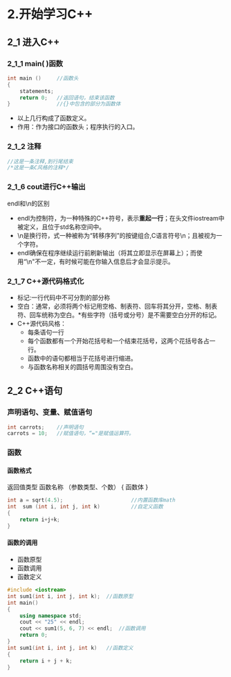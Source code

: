 # 2.开始学习C++
## 2_1 进入C++
### 2_1_1 main( )函数
```cpp
int main ()     //函数头
{
    statements;
    return 0;   //返回语句，结束该函数
}               //{}中包含的部分为函数体
```
 + 以上几行构成了函数定义。
 + 作用：作为接口的函数头；程序执行的入口。

### 2_1_2  注释
```cpp
//这是一条注释,到行尾结束
/*这是一条C风格的注释*/
```
### 2_1_6  cout进行C++输出
endl和\n的区别
 + endl为控制符，为一种特殊的C++符号，表示**重起一行**；在头文件iostream中被定义，且位于std名称空间中。
 + \n是换行符，式一种被称为“转移序列”的按键组合,C语言符号\n；且被视为一个字符。
 + endl确保在程序继续运行前刷新输出（将其立即显示在屏幕上）；而使用“\n"不一定，有时候可能在你输入信息后才会显示提示。
### 2_1_7 C++源代码格式化
 + 标记:一行代码中不可分割的部分称
 + 空白：通常，必须将两个标记用空格、制表符、回车将其分开，空格、制表符、回车统称为空白。*有些字符（括号或分号）是不需要空白分开的标记。
 + C++源代码风格：     
    + 每条语句一行     
    +  每个函数都有一个开始花括号和一个结束花括号，这两个花括号各占一行。
   + 函数中的语句都相当于花括号进行缩进。
   + 与函数名称相关的圆括号周围没有空白。

## 2_2 C++语句
###  声明语句、变量、赋值语句
```cpp
int carrots;    //声明语句
carrots = 10;   //赋值语句，“="是赋值运算符。
```
### 函数
#### 函数格式    
返回值类型    函数名称 （参数类型、个数）
{
    函数体
}
```cpp
int a = sqrt(4.5);                      //内置函数库math
int  sum (int i, int j, int k)          //自定义函数
{
    return i+j+k;
}
```
#### 函数的调用
 + 函数原型
 + 函数调用
 + 函数定义
```cpp
#include <iostream>
int sum1(int i, int j, int k);  //函数原型
int main()
{
    using namespace std;
    cout << "25" << endl;
    cout << sum1(5, 6, 7) << endl;  //函数调用
    return 0;
}
int sum1(int i, int j, int k)   //函数定义
{
    return i + j + k;
}
```
